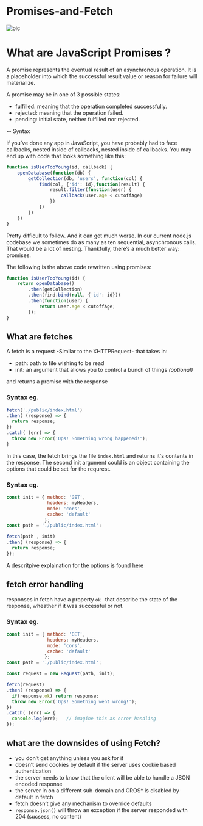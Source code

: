 # Promises-and-Fetch

![pic](https://www.tutomena.com/wp-content/uploads/2015/10/javascript-promises.png)

# What are JavaScript Promises ?
A promise represents the eventual result of an asynchronous operation. It is a placeholder into which the successful result value or reason for failure will materialize.  

 A promise may be in one of 3 possible states: 

- fulfilled: meaning that the operation completed successfully.
- rejected: meaning that the operation failed.
- pending: initial state, neither fulfilled nor rejected.



-- Syntax

If you’ve done any app in JavaScript, you have probably had to face callbacks, nested inside of callbacks, nested inside of callbacks.
You may end up with code that looks something like this:


```js
function isUserTooYoung(id, callback) {
    openDatabase(function(db) {
        getCollection(db, 'users', function(col) {
            find(col, {'id': id},function(result) {
                result.filter(function(user) {
                    callback(user.age < cutoffAge)
                })
            })
        })
    })
}
```



Pretty difficult to follow. And it can get much worse. In our current node.js codebase we sometimes do as many as ten sequential, asynchronous calls. That would be a lot of nesting. Thankfully, there’s a much better way: promises.

The following is the above code rewritten using promises:


```js
function isUserTooYoung(id) {
    return openDatabase()
        .then(getCollection)
        .then(find.bind(null, {'id': id}))
        .then(function(user) {
            return user.age < cutoffAge;
        });
}
```

## What are fetches
A fetch is a request -Similar to the XHTTPRequest- that takes in:
- path: path to file wishing to be read
- init: an argument that allows you to control a bunch of things *(optional)*

and returns a promise with the response

### Syntax eg.
```js
fetch('./public/index.html')
.then( (response) => {
  return response;
})
.catch( (err) => {
  throw new Error('Ops! Something wrong happened!');
}
```
In this case, the fetch brings the file ``` index.html ``` and returns it's contents in the response. The second init argument could is an object containing the options that could be set for the requrest.

### Syntax eg.
```js
const init = { method: 'GET',
               headers: myHeaders,
               mode: 'cors',
               cache: 'default' 
              };
const path = './public/index.html';

fetch(path , init)
.then( (response) => {
  return response;
});
```
A descritpive explaination for the options is found [here](https://developer.mozilla.org/en-US/docs/Web/API/Request/Request)

## fetch error handling
responses in fetch have a property ```ok ``` that describe the state of the response, wheather if it was successful or not. 

### Syntax eg.
```js
const init = { method: 'GET',
               headers: myHeaders,
               mode: 'cors',
               cache: 'default' 
              };
const path = './public/index.html';

const request = new Request(path, init);

fetch(request)
.then( (response) => {
  if(response.ok) return response;
  throw new Error('Ops! Something went wrong!');
})
.catch( (err) => {
  console.log(err);   // imagine this as error handling
});
```
## what are the downsides of using Fetch?
- you don’t get anything unless you ask for it
- doesn’t send cookies by default if the server uses cookie based authentication
- the server needs to know that the client will be able to handle a JSON encoded response
- the server in on a different sub-domain and CROS* is disabled by default in fetch
- fetch doesn’t give any mechanism to override defaults
- ```response.json()``` will throw an exception if the server responded with 204 (sucsess, no content)
